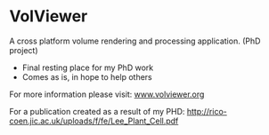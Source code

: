 VolViewer
=========

A cross platform volume rendering and processing application. (PhD project)

- Final resting place for my PhD work
- Comes as is, in hope to help others

For more information please visit: www.volviewer.org

For a publication created as a result of my PHD: http://rico-coen.jic.ac.uk/uploads/f/fe/Lee_Plant_Cell.pdf
